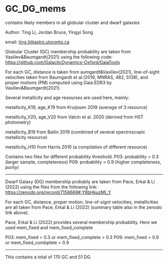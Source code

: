 # GC_DG_mems
contains likely members in all globular cluster and dwarf galaxies

Author: Ting Li, Jordan Bruce, Yingyi Song

email: ting.li@astro.utoronto.ca

Globular Cluster (GC) membership probability are taken from Vasiliev&Baumgardt(2021) using the following code:
https://github.com/GalacticDynamics-Oxford/GaiaTools

For each GC, distance is taken from aumgardt&Vasiliev(2021), line-of-sight velocities taken
from Baumgardt et al.(2019, MNRAS, 482, 5138), and proper motions (PM) computed using Gaia EDR3 by Vasiliev&Baumgardt(2021).

Several metallicity and age resourses are used here, mainly:

metallicity_K19, age_K19 from Kruijssen 2019 (average of 3 resource) 

metallicity_V20, age_V20 from Valcin et al. 2020 (derived from HST photometry)

metallicity_B19 from Bailin 2019 (combined of several spectroscopic metallicity resource)

metallicity_H10 from Harris 2010 (a compilation of different resource)

Contains two files for different probability threshold.
P03: probablilty > 0.3 (larger sample, completeness)
P09: probability > 0.9 (higher completeness, purity)

------------

Dwarf Galaxy (DG) membership probably are taken from Pace, Erkal & Li (2022) using the files from the following link:
https://zenodo.org/record/7158669#.Y8bHkuzMI_Y

For each GC, distance, proper motion, line-of-signt velocities, metallicities are all taken from Pace, Erkal & Li (2022) (summary table also in the zenodo link above).

Pace, Erkal & Li (2022) provides several membership probability. Here we used mem_fixed and mem_fixed_complete

P03: mem_fixed > 0.3 or mem_fixed_complete > 0.3
P09: mem_fixed > 0.9 or mem_fixed_combplete > 0.9

------------
This contains a total of 170 GC and 51 DG.



